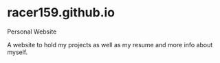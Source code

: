 racer159.github.io
==================

Personal Website

A website to hold my projects as well as my resume and more info about myself.
